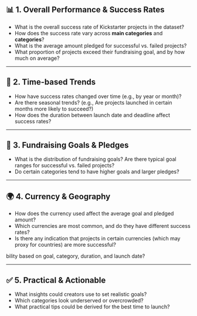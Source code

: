 ## 📊 **1. Overall Performance & Success Rates**

* What is the overall success rate of Kickstarter projects in the dataset?
* How does the success rate vary across **main categories** and **categories**?
* What is the average amount pledged for successful vs. failed projects?
* What proportion of projects exceed their fundraising goal, and by how much on average?

---

## 📅 **2. Time-based Trends**

* How have success rates changed over time (e.g., by year or month)?
* Are there seasonal trends? (e.g., Are projects launched in certain months more likely to succeed?)
* How does the duration between launch date and deadline affect success rates?
---

## 💸 **3. Fundraising Goals & Pledges**

* What is the distribution of fundraising goals? Are there typical goal ranges for successful vs. failed projects?
* Do certain categories tend to have higher goals and larger pledges?

---

## 🌍 **4. Currency & Geography**

* How does the currency used affect the average goal and pledged amount?
* Which currencies are most common, and do they have different success rates?
* Is there any indication that projects in certain currencies (which may proxy for countries) are more successful?

bility based on goal, category, duration, and launch date?

---

## ✅ **5. Practical & Actionable**

* What insights could creators use to set realistic goals?
* Which categories look underserved or overcrowded?
* What practical tips could be derived for the best time to launch?
